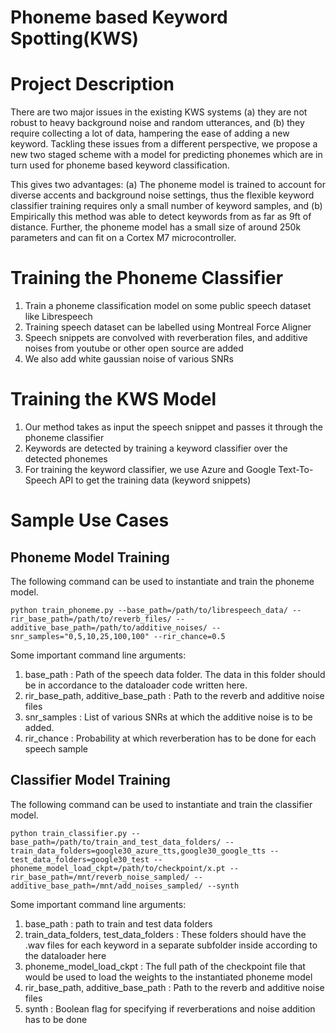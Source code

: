 # Phoneme based Keyword Spotting(KWS)

# Project Description
There are two major issues in the existing KWS systems (a) they are not robust to heavy background noise and random utterances, and (b) they require collecting a lot of data, hampering the ease of adding a new keyword. Tackling these issues from a different perspective, we propose a new two staged scheme with a model for predicting phonemes which are in turn used for phoneme based keyword classification. 

This gives two advantages: (a) The phoneme model is trained to account for diverse accents and background noise settings, thus the flexible keyword classifier training requires only a small number of keyword samples, and (b) Empirically this method was able to detect keywords from as far as 9ft of distance. Further, the phoneme model has a small size of around 250k parameters and can fit on a Cortex M7 microcontroller.

# Training the Phoneme Classifier
1) Train a phoneme classification model on some public speech dataset like Librespeech
2) Training speech dataset can be labelled using Montreal Force Aligner
3) Speech snippets are convolved with reverberation files, and additive noises from youtube or other open source are added
4) We also add white gaussian noise of various SNRs

# Training the KWS Model
1) Our method takes as input the speech snippet and passes it through the phoneme classifier
2) Keywords are detected by training a keyword classifier over the detected phonemes
3) For training the keyword classifier, we use Azure and Google Text-To-Speech API to get the training data (keyword snippets)

# Sample Use Cases

## Phoneme Model Training
The following command can be used to instantiate and train the phoneme model.
```
python train_phoneme.py --base_path=/path/to/librespeech_data/ --rir_base_path=/path/to/reverb_files/ --additive_base_path=/path/to/additive_noises/ --snr_samples="0,5,10,25,100,100" --rir_chance=0.5 
```
Some important command line arguments:
1) base_path : Path of the speech data folder. The data in this folder should be in accordance to the dataloader code written here. 
2) rir_base_path, additive_base_path : Path to the reverb and additive noise files
3) snr_samples : List of various SNRs at which the additive noise is to be added.
4) rir_chance : Probability at which reverberation has to be done for each speech sample

## Classifier Model Training
The following command can be used to instantiate and train the classifier model.
```
python train_classifier.py --base_path=/path/to/train_and_test_data_folders/ --train_data_folders=google30_azure_tts,google30_google_tts --test_data_folders=google30_test --phoneme_model_load_ckpt=/path/to/checkpoint/x.pt --rir_base_path=/mnt/reverb_noise_sampled/ --additive_base_path=/mnt/add_noises_sampled/ --synth 
```
Some important command line arguments:

1) base_path : path to train and test data folders
2) train_data_folders, test_data_folders : These folders should have the .wav files for each keyword in a separate subfolder inside according to the dataloader here
3) phoneme_model_load_ckpt : The full path of the checkpoint file that would be used to load the weights to the instantiated phoneme model
4) rir_base_path, additive_base_path : Path to the reverb and additive noise files
5) synth : Boolean flag for specifying if reverberations and noise addition has to be done

